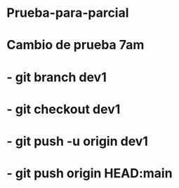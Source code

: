 # Prueba-para-parcial
# Cambio de prueba 7am


# - git branch dev1
# - git checkout dev1
# - git push -u origin dev1
# - git push origin HEAD:main
